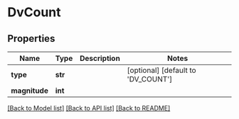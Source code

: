 # DvCount

## Properties
Name | Type | Description | Notes
------------ | ------------- | ------------- | -------------
**type** | **str** |  | [optional] [default to 'DV_COUNT']
**magnitude** | **int** |  | 

[[Back to Model list]](../README.md#documentation-for-models) [[Back to API list]](../README.md#documentation-for-api-endpoints) [[Back to README]](../README.md)

